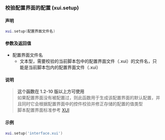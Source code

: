 ### 校验配置界面的配置 (**xui\.setup**)


#### 声明  
```lua
xui.setup(配置界面文件名)
```


#### 参数及返回值  
- 配置界面文件名
    - 文本型，需要校验的当前脚本包中的配置界面文件（\.xui）的文件名，只能是当前脚本包内的配置界面文件（\.xui）  


#### 说明  
> **这个函数在 1\.2\-10 版以上方可使用**  
如果配置界面没有被配置过，则此函数用于生成该配置界面的默认配置，并且同时它会根据配置界面中的控件校验并修正存储的配置的值类型  
脚本配置界面标准参考 [XUI](/XUI/README.md)  


#### 示例  
```lua
xui.setup('interface.xui')
```